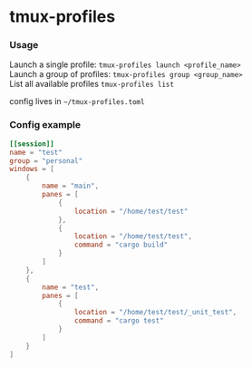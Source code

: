 # tmux-profiles

### Usage
Launch a single profile: `tmux-profiles launch <profile_name>`  
Launch a group of profiles: `tmux-profiles group <group_name>`  
List all available profiles `tmux-profiles list`  

config lives in `~/tmux-profiles.toml`  

### Config example  
```toml
[[session]]
name = "test"
group = "personal"
windows = [
    { 
        name = "main",
        panes = [
            {
                location = "/home/test/test"
            },
            {
                location = "/home/test/test",
                command = "cargo build"
            }
        ]
    },
    {
        name = "test",
        panes = [
            {
                location = "/home/test/test/_unit_test",
                command = "cargo test"
            }
        ]
    }
]
```

